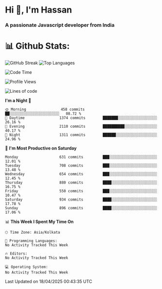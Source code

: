 # Hi 👋, I'm Hassan
### A passionate Javascript developer from India


# 📊 Github Stats:
![GitHub Streak](https://github-readme-streak-stats.herokuapp.com/?user=codeblooded47&theme=dracula&hide_border=false)
![Top Languages](https://github-readme-stats.vercel.app/api/top-langs/?username=codeblooded47&layout=compact&theme=dracula)



<!--START_SECTION:waka-->
![Code Time](http://img.shields.io/badge/Code%20Time-883%20hrs%201%20min-blue)

![Profile Views](http://img.shields.io/badge/Profile%20Views-0-blue)

![Lines of code](https://img.shields.io/badge/From%20Hello%20World%20I%27ve%20Written-23.9%20million%20lines%20of%20code-blue)

**I'm a Night 🦉** 

```text
🌞 Morning                458 commits         ██░░░░░░░░░░░░░░░░░░░░░░░   08.72 % 
🌆 Daytime                1374 commits        ███████░░░░░░░░░░░░░░░░░░   26.16 % 
🌃 Evening                2110 commits        ██████████░░░░░░░░░░░░░░░   40.17 % 
🌙 Night                  1311 commits        ██████░░░░░░░░░░░░░░░░░░░   24.96 % 
```
📅 **I'm Most Productive on Saturday** 

```text
Monday                   631 commits         ███░░░░░░░░░░░░░░░░░░░░░░   12.01 % 
Tuesday                  708 commits         ███░░░░░░░░░░░░░░░░░░░░░░   13.48 % 
Wednesday                654 commits         ███░░░░░░░░░░░░░░░░░░░░░░   12.45 % 
Thursday                 880 commits         ████░░░░░░░░░░░░░░░░░░░░░   16.75 % 
Friday                   550 commits         ███░░░░░░░░░░░░░░░░░░░░░░   10.47 % 
Saturday                 934 commits         ████░░░░░░░░░░░░░░░░░░░░░   17.78 % 
Sunday                   896 commits         ████░░░░░░░░░░░░░░░░░░░░░   17.06 % 
```


📊 **This Week I Spent My Time On** 

```text
🕑︎ Time Zone: Asia/Kolkata

💬 Programming Languages: 
No Activity Tracked This Week

🔥 Editors: 
No Activity Tracked This Week

💻 Operating System: 
No Activity Tracked This Week
```


 Last Updated on 18/04/2025 00:43:35 UTC
<!--END_SECTION:waka-->


